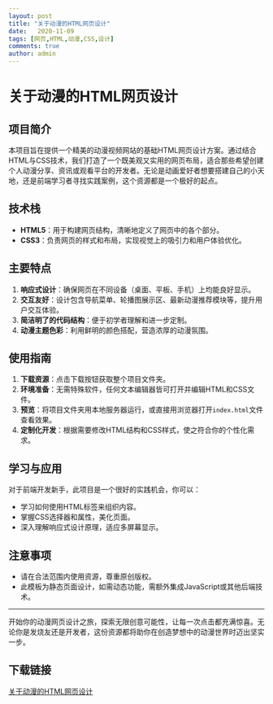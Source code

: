 ```yaml
---
layout: post
title: "关于动漫的HTML网页设计"
date:   2020-11-09
tags: [网页,HTML,动漫,CSS,设计]
comments: true
author: admin
---
```

# 关于动漫的HTML网页设计

## 项目简介

本项目旨在提供一个精美的动漫视频网站的基础HTML网页设计方案。通过结合HTML与CSS技术，我们打造了一个既美观又实用的网页布局，适合那些希望创建个人动漫分享、资讯或观看平台的开发者。无论是动画爱好者想要搭建自己的小天地，还是前端学习者寻找实践案例，这个资源都是一个极好的起点。

## 技术栈

- **HTML5**：用于构建网页结构，清晰地定义了网页中的各个部分。
- **CSS3**：负责网页的样式和布局，实现视觉上的吸引力和用户体验优化。

## 主要特点

1. **响应式设计**：确保网页在不同设备（桌面、平板、手机）上均能良好显示。
2. **交互友好**：设计包含导航菜单、轮播图展示区、最新动漫推荐模块等，提升用户交互体验。
3. **简洁明了的代码结构**：便于初学者理解和进一步定制。
4. **动漫主题色彩**：利用鲜明的颜色搭配，营造浓厚的动漫氛围。

## 使用指南

1. **下载资源**：点击下载按钮获取整个项目文件夹。
2. **环境准备**：无需特殊软件，任何文本编辑器皆可打开并编辑HTML和CSS文件。
3. **预览**：将项目文件夹用本地服务器运行，或直接用浏览器打开`index.html`文件查看效果。
4. **定制化开发**：根据需要修改HTML结构和CSS样式，使之符合你的个性化需求。

## 学习与应用

对于前端开发新手，此项目是一个很好的实践机会，你可以：
- 学习如何使用HTML标签来组织内容。
- 掌握CSS选择器和属性，美化页面。
- 深入理解响应式设计原理，适应多屏幕显示。

## 注意事项

- 请在合法范围内使用资源，尊重原创版权。
- 此模板为静态页面设计，如需动态功能，需额外集成JavaScript或其他后端技术。

---

开始你的动漫网页设计之旅，探索无限创意可能性，让每一次点击都充满惊喜。无论你是发烧友还是开发者，这份资源都将助你在创造梦想中的动漫世界时迈出坚实一步。

## 下载链接

[关于动漫的HTML网页设计](https://pan.quark.cn/s/ea944be8698f)